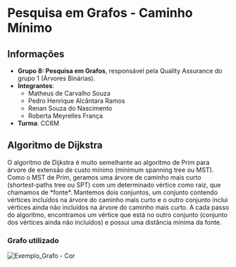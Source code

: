 # Pesquisa em Grafos - Caminho Mínimo

## Informações 

+ **Grupo 8: Pesquisa em Grafos**, responsável pela Quality Assurance do grupo 1 (Árvores Binárias).
+ **Integrantes**:
  + Matheus de Carvalho Souza
  + Pedro Henrique Alcântara Ramos
  + Renan Souza do Nascimento 
  + Roberta Meyrelles França
 + **Turma**: CC6M

## Algoritmo de Dijkstra

<p text-align:"justify"> O algoritmo de Dijkstra é muito semelhante ao algoritmo de Prim para árvore de extensão de custo mínimo (minimum spanning tree ou MST). Como o MST de Prim, geramos uma árvore de caminho mais curto (shortest-paths tree ou SPT) com um determinado vértice como raiz, que chamamos de *fonte*. Mantemos dois conjuntos, um conjunto contendo vértices incluídos na árvore do caminho mais curto e o outro conjunto inclui vértices ainda não incluídos na árvore do caminho mais curto. A cada passo do algoritmo, encontramos um vértice que está no outro conjunto (conjunto dos vértices ainda não incluídos) e possui uma distância mínima da fonte. </p>

### Grafo utilizado

![Exemplo_Grafo - Cor](https://user-images.githubusercontent.com/63109114/182698772-aec7c0a0-ee56-46b9-b627-cff39a47623d.png)
